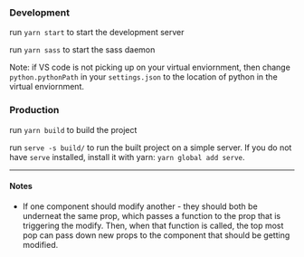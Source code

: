### Development

run `yarn start` to start the development server

run `yarn sass` to start the sass daemon

Note: if VS code is not picking up on your virtual enviornment, then change
`python.pythonPath` in your `settings.json` to the location of python in the virtual enviornment.

### Production

run `yarn build` to build the project

run `serve -s build/` to run the built project on a simple server. If you do not
have `serve` installed, install it with yarn: `yarn global add serve`.

---

#### Notes

- If one component should modify another - they should both be underneat the same prop, which passes a function to the prop that is triggering the modify. Then, when that function is called, the top most pop can pass down new props to the component that should be getting modified.
